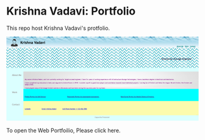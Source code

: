 # Krishna Vadavi: Portfolio


This repo host Krishna Vadavi's protfolio. 

![portfolio demo](./docs/images/app.png)

To open the Web Portfoilio, Please click here.